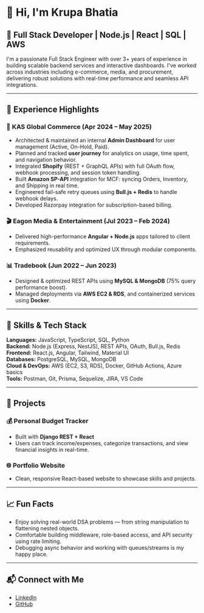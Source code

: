 # 👋 Hi, I'm Krupa Bhatia

## 🚀 Full Stack Developer | Node.js | React | SQL | AWS

I'm a passionate Full Stack Engineer with over 3+ years of experience in building scalable backend services and interactive dashboards. I've worked across industries including e-commerce, media, and procurement, delivering robust solutions with real-time performance and seamless API integrations.

---

## 💼 Experience Highlights

### 🛒 **KAS Global Commerce (Apr 2024 – May 2025)**
- Architected & maintained an internal **Admin Dashboard** for user management (Active, On-Hold, Paid).
- Planned and tracked **user journey** for analytics on usage, time spent, and navigation behavior.
- Integrated **Shopify** (REST + GraphQL APIs) with full OAuth flow, webhook processing, and session token handling.
- Built **Amazon SP-API** integration for MCF: syncing Orders, Inventory, and Shipping in real time.
- Engineered fail-safe retry queues using **Bull.js + Redis** to handle webhook delays.
- Developed Razorpay integration for subscription-based billing.

### 🎬 **Eagon Media & Entertainment (Jul 2023 – Feb 2024)**
- Delivered high-performance **Angular + Node.js** apps tailored to client requirements.
- Emphasized reusability and optimized UX through modular components.

### 📊 **Tradebook (Jun 2022 – Jun 2023)**
- Designed & optimized REST APIs using **MySQL & MongoDB** (75% query performance boost).
- Managed deployments via **AWS EC2 & RDS**, and containerized services using **Docker**.

---

## 🧠 Skills & Tech Stack

**Languages:** JavaScript, TypeScript, SQL, Python  
**Backend:** Node.js (Express, NestJS), REST APIs, OAuth, Bull.js, Redis  
**Frontend:** React.js, Angular, Tailwind, Material UI  
**Databases:** PostgreSQL, MySQL, MongoDB  
**Cloud & DevOps:** AWS (EC2, S3, RDS), Docker, GitHub Actions, Azure basics  
**Tools:** Postman, Git, Prisma, Sequelize, JIRA, VS Code  

---

## 🔧 Projects

### 💰 **Personal Budget Tracker**
- Built with **Django REST + React**
- Users can track income/expenses, categorize transactions, and view financial insights in real-time.

### 🌐 **Portfolio Website**
- Clean, responsive React-based website to showcase skills and projects.

---

## 📈 Fun Facts

- Enjoy solving real-world DSA problems — from string manipulation to flattening nested objects.
- Comfortable building middleware, role-based access, and API security using rate limiting.
- Debugging async behavior and working with queues/streams is my happy place.

---

## 📬 Connect with Me
- [LinkedIn](https://www.linkedin.com/in/krupa-bhatia/)  
- [GitHub](https://github.com/KrupaBhatia)

